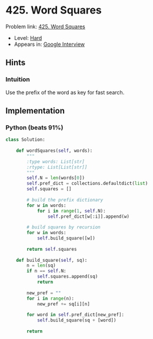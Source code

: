 # 425. Word Squares

Problem link: [425. Word Squares](https://leetcode.com/problems/word-squares/description/)

* Level: [Hard](https://leetcode.com/problemset/all/?difficulty=Hard)
* Appears in: [Google Interview](https://leetcode.com/explore/interview/card/google/)

## Hints

### Intuition

Use the prefix of the word as key for fast search.

## Implementation

### Python (beats 91%)
```Python
class Solution:
    
    def wordSquares(self, words):
        """
        :type words: List[str]
        :rtype: List[List[str]]
        """
        self.N = len(words[0])
        self.pref_dict = collections.defaultdict(list)
        self.squares = []
        
        # build the prefix dictionary
        for w in words:
            for i in range(1, self.N):
                self.pref_dict[w[:i]].append(w)
        
        # build squares by recursion
        for w in words:
            self.build_square([w])
            
        return self.squares
        
    def build_square(self, sq):
        n = len(sq)
        if n == self.N:
            self.squares.append(sq)
            return
        
        new_pref = ""
        for i in range(n):
            new_pref += sq[i][n]
            
        for word in self.pref_dict[new_pref]:
            self.build_square(sq + [word])
            
        return
```